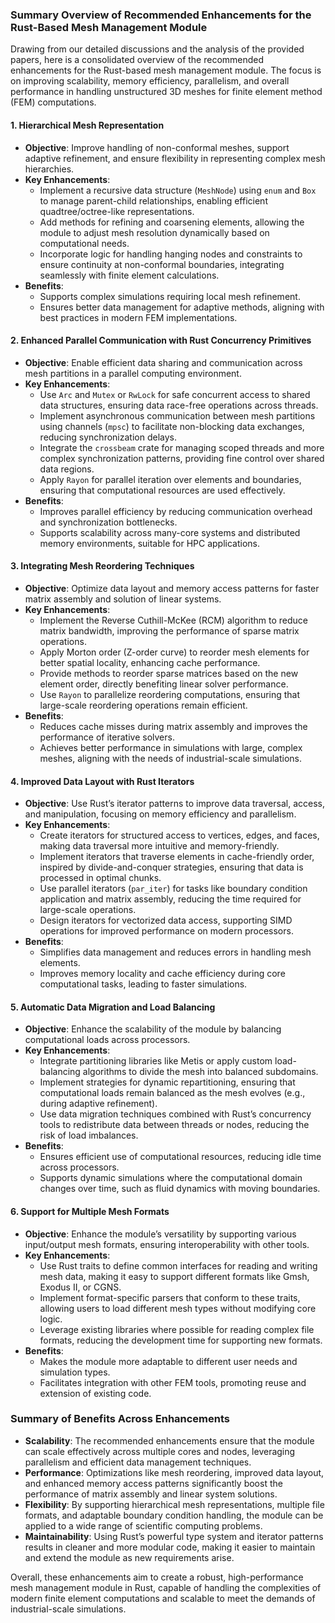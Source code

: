 ### Summary Overview of Recommended Enhancements for the Rust-Based Mesh Management Module

Drawing from our detailed discussions and the analysis of the provided papers, here is a consolidated overview of the recommended enhancements for the Rust-based mesh management module. The focus is on improving scalability, memory efficiency, parallelism, and overall performance in handling unstructured 3D meshes for finite element method (FEM) computations.

#### 1. **Hierarchical Mesh Representation**
   - **Objective**: Improve handling of non-conformal meshes, support adaptive refinement, and ensure flexibility in representing complex mesh hierarchies.
   - **Key Enhancements**:
     - Implement a recursive data structure (`MeshNode`) using `enum` and `Box` to manage parent-child relationships, enabling efficient quadtree/octree-like representations.
     - Add methods for refining and coarsening elements, allowing the module to adjust mesh resolution dynamically based on computational needs.
     - Incorporate logic for handling hanging nodes and constraints to ensure continuity at non-conformal boundaries, integrating seamlessly with finite element calculations.
   - **Benefits**:
     - Supports complex simulations requiring local mesh refinement.
     - Ensures better data management for adaptive methods, aligning with best practices in modern FEM implementations.

#### 2. **Enhanced Parallel Communication with Rust Concurrency Primitives**
   - **Objective**: Enable efficient data sharing and communication across mesh partitions in a parallel computing environment.
   - **Key Enhancements**:
     - Use `Arc` and `Mutex` or `RwLock` for safe concurrent access to shared data structures, ensuring data race-free operations across threads.
     - Implement asynchronous communication between mesh partitions using channels (`mpsc`) to facilitate non-blocking data exchanges, reducing synchronization delays.
     - Integrate the `crossbeam` crate for managing scoped threads and more complex synchronization patterns, providing fine control over shared data regions.
     - Apply `Rayon` for parallel iteration over elements and boundaries, ensuring that computational resources are used effectively.
   - **Benefits**:
     - Improves parallel efficiency by reducing communication overhead and synchronization bottlenecks.
     - Supports scalability across many-core systems and distributed memory environments, suitable for HPC applications.

#### 3. **Integrating Mesh Reordering Techniques**
   - **Objective**: Optimize data layout and memory access patterns for faster matrix assembly and solution of linear systems.
   - **Key Enhancements**:
     - Implement the Reverse Cuthill-McKee (RCM) algorithm to reduce matrix bandwidth, improving the performance of sparse matrix operations.
     - Apply Morton order (Z-order curve) to reorder mesh elements for better spatial locality, enhancing cache performance.
     - Provide methods to reorder sparse matrices based on the new element order, directly benefiting linear solver performance.
     - Use `Rayon` to parallelize reordering computations, ensuring that large-scale reordering operations remain efficient.
   - **Benefits**:
     - Reduces cache misses during matrix assembly and improves the performance of iterative solvers.
     - Achieves better performance in simulations with large, complex meshes, aligning with the needs of industrial-scale simulations.

#### 4. **Improved Data Layout with Rust Iterators**
   - **Objective**: Use Rust’s iterator patterns to improve data traversal, access, and manipulation, focusing on memory efficiency and parallelism.
   - **Key Enhancements**:
     - Create iterators for structured access to vertices, edges, and faces, making data traversal more intuitive and memory-friendly.
     - Implement iterators that traverse elements in cache-friendly order, inspired by divide-and-conquer strategies, ensuring that data is processed in optimal chunks.
     - Use parallel iterators (`par_iter`) for tasks like boundary condition application and matrix assembly, reducing the time required for large-scale operations.
     - Design iterators for vectorized data access, supporting SIMD operations for improved performance on modern processors.
   - **Benefits**:
     - Simplifies data management and reduces errors in handling mesh elements.
     - Improves memory locality and cache efficiency during core computational tasks, leading to faster simulations.

#### 5. **Automatic Data Migration and Load Balancing**
   - **Objective**: Enhance the scalability of the module by balancing computational loads across processors.
   - **Key Enhancements**:
     - Integrate partitioning libraries like Metis or apply custom load-balancing algorithms to divide the mesh into balanced subdomains.
     - Implement strategies for dynamic repartitioning, ensuring that computational loads remain balanced as the mesh evolves (e.g., during adaptive refinement).
     - Use data migration techniques combined with Rust’s concurrency tools to redistribute data between threads or nodes, reducing the risk of load imbalances.
   - **Benefits**:
     - Ensures efficient use of computational resources, reducing idle time across processors.
     - Supports dynamic simulations where the computational domain changes over time, such as fluid dynamics with moving boundaries.

#### 6. **Support for Multiple Mesh Formats**
   - **Objective**: Enhance the module’s versatility by supporting various input/output mesh formats, ensuring interoperability with other tools.
   - **Key Enhancements**:
     - Use Rust traits to define common interfaces for reading and writing mesh data, making it easy to support different formats like Gmsh, Exodus II, or CGNS.
     - Implement format-specific parsers that conform to these traits, allowing users to load different mesh types without modifying core logic.
     - Leverage existing libraries where possible for reading complex file formats, reducing the development time for supporting new formats.
   - **Benefits**:
     - Makes the module more adaptable to different user needs and simulation types.
     - Facilitates integration with other FEM tools, promoting reuse and extension of existing code.

### Summary of Benefits Across Enhancements
- **Scalability**: The recommended enhancements ensure that the module can scale effectively across multiple cores and nodes, leveraging parallelism and efficient data management techniques.
- **Performance**: Optimizations like mesh reordering, improved data layout, and enhanced memory access patterns significantly boost the performance of matrix assembly and linear system solutions.
- **Flexibility**: By supporting hierarchical mesh representations, multiple file formats, and adaptable boundary condition handling, the module can be applied to a wide range of scientific computing problems.
- **Maintainability**: Using Rust’s powerful type system and iterator patterns results in cleaner and more modular code, making it easier to maintain and extend the module as new requirements arise.

Overall, these enhancements aim to create a robust, high-performance mesh management module in Rust, capable of handling the complexities of modern finite element computations and scalable to meet the demands of industrial-scale simulations.